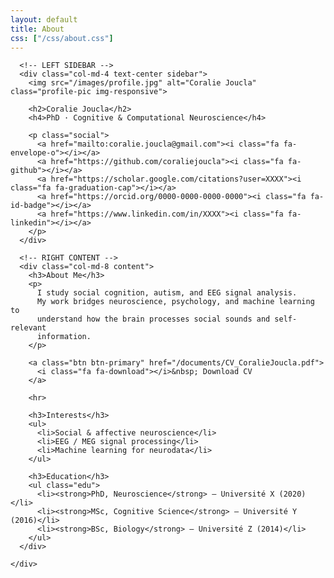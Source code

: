 ```yaml
---
layout: default
title: About
css: ["/css/about.css"]
---
```


<div class="about-hero">
  <div class="container-fluid">
    <div class="row">

      <!-- LEFT SIDEBAR -->
      <div class="col-md-4 text-center sidebar">
        <img src="/images/profile.jpg" alt="Coralie Joucla" class="profile-pic img-responsive">

        <h2>Coralie Joucla</h2>
        <h4>PhD · Cognitive & Computational Neuroscience</h4>

        <p class="social">
          <a href="mailto:coralie.joucla@gmail.com"><i class="fa fa-envelope-o"></i></a>
          <a href="https://github.com/coraliejoucla"><i class="fa fa-github"></i></a>
          <a href="https://scholar.google.com/citations?user=XXXX"><i class="fa fa-graduation-cap"></i></a>
          <a href="https://orcid.org/0000-0000-0000-0000"><i class="fa fa-id-badge"></i></a>
          <a href="https://www.linkedin.com/in/XXXX"><i class="fa fa-linkedin"></i></a>
        </p>
      </div>

      <!-- RIGHT CONTENT -->
      <div class="col-md-8 content">
        <h3>About Me</h3>
        <p>
          I study social cognition, autism, and EEG signal analysis.  
          My work bridges neuroscience, psychology, and machine learning to
          understand how the brain processes social sounds and self-relevant
          information.
        </p>

        <a class="btn btn-primary" href="/documents/CV_CoralieJoucla.pdf">
          <i class="fa fa-download"></i>&nbsp; Download CV
        </a>

        <hr>

        <h3>Interests</h3>
        <ul>
          <li>Social & affective neuroscience</li>
          <li>EEG / MEG signal processing</li>
          <li>Machine learning for neurodata</li>
        </ul>

        <h3>Education</h3>
        <ul class="edu">
          <li><strong>PhD, Neuroscience</strong> — Université X (2020)</li>
          <li><strong>MSc, Cognitive Science</strong> — Université Y (2016)</li>
          <li><strong>BSc, Biology</strong> — Université Z (2014)</li>
        </ul>
      </div>

    </div>
  </div>
</div>
